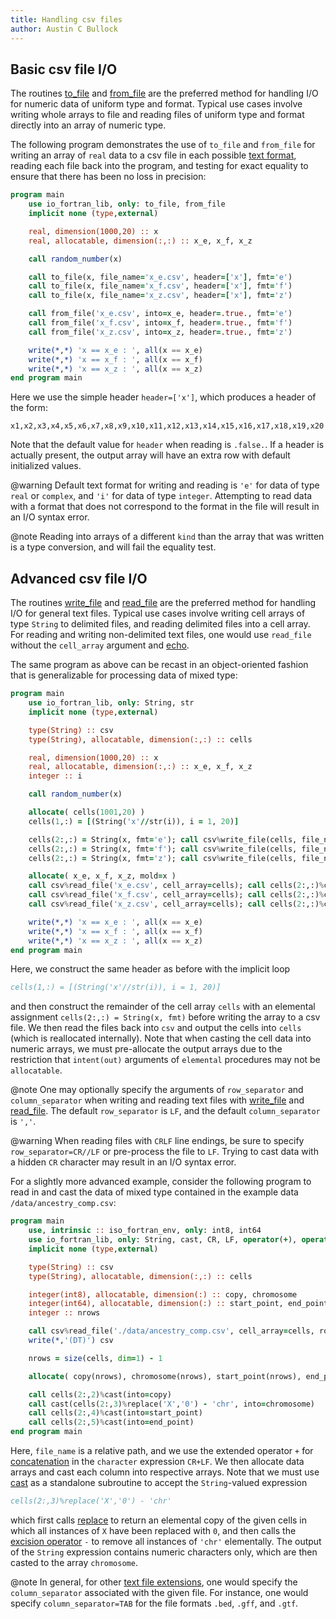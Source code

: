 ```yaml
---
title: Handling csv files
author: Austin C Bullock
---
```


## Basic csv file I/O

The routines [to_file](../Ref/to_file.html) and [from_file](../Ref/from_file.html) are the preferred method for handling I/O for numeric data of uniform type and format. Typical use cases involve writing whole arrays to file and reading files of uniform type and format directly into an array of numeric type.

The following program demonstrates the use of `to_file` and `from_file` for writing an array of `real` data to a csv file in each possible [text format](../UserInfo/text-fmts.html), reading each file back into the program, and testing for exact equality to ensure that there has been no loss in precision:

```fortran
program main
    use io_fortran_lib, only: to_file, from_file
    implicit none (type,external)

    real, dimension(1000,20) :: x
    real, allocatable, dimension(:,:) :: x_e, x_f, x_z

    call random_number(x)

    call to_file(x, file_name='x_e.csv', header=['x'], fmt='e')
    call to_file(x, file_name='x_f.csv', header=['x'], fmt='f')
    call to_file(x, file_name='x_z.csv', header=['x'], fmt='z')

    call from_file('x_e.csv', into=x_e, header=.true., fmt='e')
    call from_file('x_f.csv', into=x_f, header=.true., fmt='f')
    call from_file('x_z.csv', into=x_z, header=.true., fmt='z')

    write(*,*) 'x == x_e : ', all(x == x_e)
    write(*,*) 'x == x_f : ', all(x == x_f)
    write(*,*) 'x == x_z : ', all(x == x_z)
end program main
```

Here we use the simple header `header=['x']`, which produces a header of the form:

```text
x1,x2,x3,x4,x5,x6,x7,x8,x9,x10,x11,x12,x13,x14,x15,x16,x17,x18,x19,x20
```

Note that the default value for `header` when reading is `.false.`. If a header is actually present, the output array will have an extra row with default initialized values.

@warning Default text format for writing and reading is `'e'` for data of type `real` or `complex`, and `'i'` for data of type `integer`. Attempting to read data with a format that does not correspond to the format in the file will result in an I/O syntax error.

@note Reading into arrays of a different `kind` than the array that was written is a type conversion, and will fail the equality test.

## Advanced csv file I/O

The routines [write_file](../Ref/String-methods.html#write_file) and [read_file](../Ref/String-methods.html#read_file) are the preferred method for handling I/O for general text files. Typical use cases involve writing cell arrays of type `String` to delimited files, and reading delimited files into a cell array. For reading and writing non-delimited text files, one would use `read_file` without the `cell_array` argument and [echo](../Ref/String-methods.html#echo).

The same program as above can be recast in an object-oriented fashion that is generalizable for processing data of mixed type:

```fortran
program main
    use io_fortran_lib, only: String, str
    implicit none (type,external)

    type(String) :: csv
    type(String), allocatable, dimension(:,:) :: cells

    real, dimension(1000,20) :: x
    real, allocatable, dimension(:,:) :: x_e, x_f, x_z
    integer :: i

    call random_number(x)

    allocate( cells(1001,20) )
    cells(1,:) = [(String('x'//str(i)), i = 1, 20)]

    cells(2:,:) = String(x, fmt='e'); call csv%write_file(cells, file_name='x_e.csv')
    cells(2:,:) = String(x, fmt='f'); call csv%write_file(cells, file_name='x_f.csv')
    cells(2:,:) = String(x, fmt='z'); call csv%write_file(cells, file_name='x_z.csv')

    allocate( x_e, x_f, x_z, mold=x )
    call csv%read_file('x_e.csv', cell_array=cells); call cells(2:,:)%cast(into=x_e, fmt='e')
    call csv%read_file('x_f.csv', cell_array=cells); call cells(2:,:)%cast(into=x_f, fmt='f')
    call csv%read_file('x_z.csv', cell_array=cells); call cells(2:,:)%cast(into=x_z, fmt='z')

    write(*,*) 'x == x_e : ', all(x == x_e)
    write(*,*) 'x == x_f : ', all(x == x_f)
    write(*,*) 'x == x_z : ', all(x == x_z)
end program main
```

Here, we construct the same header as before with the implicit loop

```fortran
cells(1,:) = [(String('x'//str(i)), i = 1, 20)]
```

and then construct the remainder of the cell array `cells` with an elemental assignment `cells(2:,:) = String(x, fmt)` before writing the array to a csv file. We then read the files back into `csv` and output the cells into `cells` (which is reallocated internally). Note that when casting the cell data into numeric arrays, we must pre-allocate the output arrays due to the restriction that `intent(out)` arguments of `elemental` procedures may not be `allocatable`.

@note One may optionally specify the arguments of `row_separator` and `column_separator` when writing and reading text files with [write_file](../Ref/string-methods.html#write_file) and [read_file](../Ref/string-methods.html#read_file). The default `row_separator` is `LF`, and the default `column_separator` is `','`.

@warning When reading files with `CRLF` line endings, be sure to specify `row_separator=CR//LF` or pre-process the file to `LF`. Trying to cast data with a hidden `CR` character may result in an I/O syntax error.

For a slightly more advanced example, consider the following program to read in and cast the data of mixed type contained in the example data `/data/ancestry_comp.csv`:

```fortran
program main
    use, intrinsic :: iso_fortran_env, only: int8, int64
    use io_fortran_lib, only: String, cast, CR, LF, operator(+), operator(-)
    implicit none (type,external)

    type(String) :: csv
    type(String), allocatable, dimension(:,:) :: cells

    integer(int8), allocatable, dimension(:) :: copy, chromosome
    integer(int64), allocatable, dimension(:) :: start_point, end_point
    integer :: nrows

    call csv%read_file('./data/ancestry_comp.csv', cell_array=cells, row_separator=CR+LF)
    write(*,'(DT)') csv

    nrows = size(cells, dim=1) - 1

    allocate( copy(nrows), chromosome(nrows), start_point(nrows), end_point(nrows) )

    call cells(2:,2)%cast(into=copy)
    call cast(cells(2:,3)%replace('X','0') - 'chr', into=chromosome)
    call cells(2:,4)%cast(into=start_point)
    call cells(2:,5)%cast(into=end_point)
end program main
```

Here, `file_name` is a relative path, and we use the extended operator `+` for [concatenation](../Ref/operators.html#concatenation) in the `character` expression `CR+LF`. We then allocate data arrays and cast each column into respective arrays. Note that we must use [cast](../Ref/cast.html) as a standalone subroutine to accept the `String`-valued expression

```fortran
cells(2:,3)%replace('X','0') - 'chr'
```

which first calls [replace](../Ref/string-methods.html#replace) to return an elemental copy of the given cells in which all instances of `X` have been replaced with `0`, and then calls the [excision operator](../Ref/operators.html#excision) `-` to remove all instances of `'chr'` elementally. The output of the `String` expression contains numeric characters only, which are then casted to the array `chromosome`.

@note In general, for other [text file extensions](../UserInfo/file-ext.html), one would specify the `column_separator` associated with the given file. For instance, one would specify `column_separator=TAB` for the file formats `.bed`, `.gff`, and `.gtf`.

